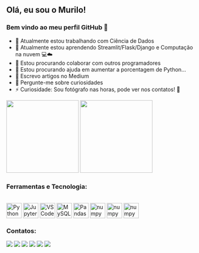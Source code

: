 ## Olá, eu sou o Murilo! 
### Bem vindo ao meu perfil GitHub 👋
- 🔭 Atualmente estou trabalhando com Ciência de Dados
- 🌱 Atualmente estou aprendendo Streamlit/Flask/Django e Computação na nuvem :computer::cloud:
- 👯 Estou procurando colaborar com outros programadores
- 🤔 Estou procurando ajuda em aumentar a porcentagem de Python...
- 📝 Escrevo artigos no Medium 
- 💬 Pergunte-me sobre curiosidades
- ⚡ Curiosidade: Sou fotógrafo nas horas, pode ver nos contatos! :camera_flash:


<div>
    <img height="190em" src="https://github-readme-stats.vercel.app/api?username=MEziliano&show_icons=true&theme=prussian"/>
    <img height="190em" src="https://github-readme-stats.vercel.app/api/top-langs/?username=MEziliano&theme=prussian"/>

</div>


### Ferramentas e Tecnologia:
<div style="display: inline_block"><br>
    <img align ="center" alt = "Python" height"50" width="40" src="https://cdn.jsdelivr.net/gh/devicons/devicon/icons/python/python-original.svg" /> 
    <img align ="center" alt = "Jupyter" height"40" width="40" src="https://cdn.jsdelivr.net/gh/devicons/devicon/icons/jupyter/jupyter-original-wordmark.svg" />
    <img align ="center" alt = "VSCode" height"40" width="40" src="https://cdn.jsdelivr.net/gh/devicons/devicon/icons/vscode/vscode-original.svg" />
    <img align ="center" alt = "MySQL" height"40" width="40" src="https://cdn.jsdelivr.net/gh/devicons/devicon/icons/mysql/mysql-original-wordmark.svg" />
    <img align ="center" alt = "Pandas" height"40" width="40" src="https://cdn.jsdelivr.net/gh/devicons/devicon/icons/pandas/pandas-original-wordmark.svg" />
    <img align ="center" alt = "numpy" height"40" width="40"src="https://cdn.jsdelivr.net/gh/devicons/devicon/icons/numpy/numpy-original.svg" />
    <img align ="center" alt = "numpy" height"40" width="40" src="https://cdn.jsdelivr.net/gh/devicons/devicon/icons/github/github-original.svg" />
    <img  align ="center" alt = "numpy" height"40" width="40" src="https://cdn.jsdelivr.net/gh/devicons/devicon/icons/git/git-original.svg" />
</div>


### Contatos:

<div>
<a href="https://www.linkedin.com/in/murilo-e-5a516ab2/" target="_blank"><img src="https://img.shields.io/badge/-LinkedIn-%230077B5?style=for-the-badge&logo=linkedin&logoColor=white" target="_blank"></a> 
<a href="https://t.me/MuriloSEz" target="_blank"><img src="https://img.shields.io/badge/Telegram-2CA5E0?style=for-the-badge&logo=telegram&logoColor=white" target="_blank"></a>
<a href="https://medium.com/@murilosez06" target="_blank"><img src="https://img.shields.io/badge/Medium-12100E?style=for-the-badge&logo=medium&logoColor=white" target="_blank"></a>
<a href = "mailto:contato@murilosez06@gmail.com"><img src="https://img.shields.io/badge/Gmail-D14836?style=for-the-badge&logo=gmail&logoColor=white" target="_blank"></a>
<a href ="https://www.instagram.com/by_ezln/"><img src="https://img.shields.io/badge/Instagram-E4405F?style=for-the-badge&logo=instagram&logoColor=white" target="_blank"></a> 
<a href ="https://open.spotify.com/user/murilosez"><img src="https://img.shields.io/badge/Spotify-1ED760?&style=for-the-badge&logo=spotify&logoColor=white target="_blank"></a>
</div>




